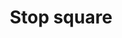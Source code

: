 ---
title: Stop square
tags: ["stop", "square", "audio", "music", "halt", "end", "pause"]
icon: stop-square
svg: '<svg xmlns="http://www.w3.org/2000/svg" width="24" height="24" fill="none" viewBox="0 0 24 24" stroke-width="1.5" stroke-linecap="round" stroke-linejoin="round" stroke="currentColor"><path d="M9.5 12c0-1.178 0-1.768.366-2.134.366-.366.956-.366 2.134-.366s1.768 0 2.134.366c.366.366.366.956.366 2.134s0 1.768-.366 2.134c-.366.366-.956.366-2.134.366s-1.768 0-2.134-.366C9.5 13.768 9.5 13.178 9.5 12Z"/><path d="M3 12c0-4.243 0-6.364 1.318-7.682C5.636 3 7.758 3 12 3c4.243 0 6.364 0 7.682 1.318C21 5.636 21 7.758 21 12c0 4.243 0 6.364-1.318 7.682C18.364 21 16.242 21 12 21c-4.243 0-6.364 0-7.682-1.318C3 18.364 3 16.242 3 12Z"/></svg>'
---